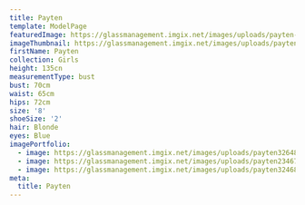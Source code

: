 ```yaml
---
title: Payten
template: ModelPage
featuredImage: https://glassmanagement.imgix.net/images/uploads/payten-3.jpeg
imageThumbnail: https://glassmanagement.imgix.net/images/uploads/payten32648793124325364511.jpg
firstName: Payten
collection: Girls
height: 135cn
measurementType: bust
bust: 70cm
waist: 65cm
hips: 72cm
size: '8'
shoeSize: '2'
hair: Blonde
eyes: Blue
imagePortfolio:
  - image: https://glassmanagement.imgix.net/images/uploads/payten32648793.jpeg
  - image: https://glassmanagement.imgix.net/images/uploads/payten234678239.jpeg
  - image: https://glassmanagement.imgix.net/images/uploads/payten3246879.jpeg
meta:
  title: Payten
---
```



